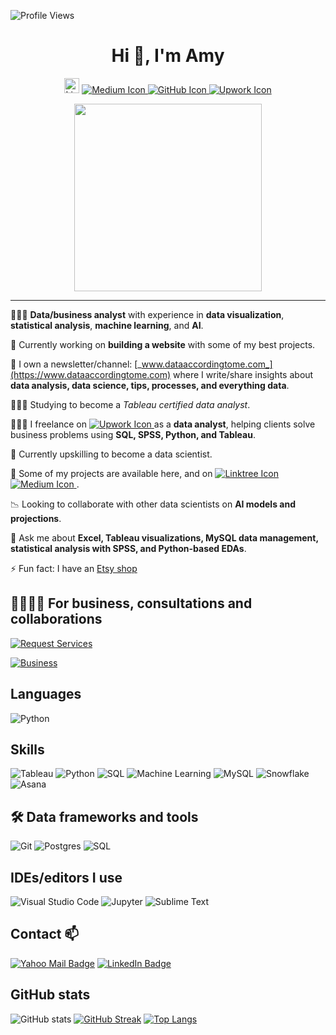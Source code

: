 ![Profile Views](https://komarev.com/ghpvc/?username=YummyAmy&label=Profile%20views&color=800080&style=flat)

<!--# Hi 👋, I'm Amy!  
[<img src="https://cdn.jsdelivr.net/npm/simple-icons@v9/icons/linkedin.svg" alt="LinkedIn" width="24" height="24">](https://www.linkedin.com/in/ameti-obong-u-395a25111/) -->

<div align="center">
  <h1 class="heading-element"> Hi 👋, I'm Amy</h1>

  [<img src="https://cdn.jsdelivr.net/npm/simple-icons@v9/icons/linkedin.svg" alt="LinkedIn" width="24" height="24">](https://www.linkedin.com/in/ameti-obong-u-395a25111/) 
  <a href="https://medium.com/@ameikpe" rel="nofollow" target="_blank">
    <img src="https://img.shields.io/static/v1?label=&message=Medium&color=12100E&logo=medium&logoColor=white" alt="Medium Icon" style="max-width: 100%;">
  </a>
  <a href="https://github.com/YummyAmy/YummyAmy" target="_blank">
    <img src="https://img.shields.io/static/v1?label=&message=GitHub&color=181717&logo=github&logoColor=white" alt="GitHub Icon" style="max-width: 100%;">
  </a>
  <a href="https://www.upwork.com/freelancers/amyu" rel="nofollow" target="_blank">
    <img src="https://img.shields.io/static/v1?label=&message=Upwork&color=6FDA44&logo=upwork&logoColor=white" alt="Upwork Icon" style="max-width: 100%;">
  </a>
</div>

<div align="center">
  <img src="https://github.com/user-attachments/assets/e0c16bc2-6a17-4871-8d1d-829de24c716a" width="300px">
</div>
</div>

---
👩🏽‍💻 **Data/business analyst** with experience in **data visualization**, **statistical analysis**, **machine learning**, and **AI**.

🔭 Currently working on **building a website** with some of my best projects.

🌱 I own a newsletter/channel: [_www.dataaccordingtome.com_](https://www.dataaccordingtome.com) where I write/share insights about **data analysis, data science, tips, processes, and everything data**.

👩🏽‍💻 Studying to become a *Tableau certified data analyst*.

👩🏽‍💻 I freelance on <a href="https://www.upwork.com/freelancers/amyu" rel="nofollow" target="_blank">
    <img src="https://img.shields.io/static/v1?label=&message=Upwork&color=6FDA44&logo=upwork&logoColor=white" alt="Upwork Icon" style="max-width: 100%;">
  </a> as a **data analyst**, helping clients solve business problems using **SQL, SPSS, Python, and Tableau**.

👀 Currently upskilling to become a data scientist.

📂 Some of my projects are available here, and on <a href="https://linktr.ee/ameusifoh" target="_blank">
  <img src="https://img.shields.io/static/v1?label=&message=Linktree&color=12100E&logo=linktree&logoColor=white" alt="Linktree Icon" style="max-width: 100%;">
</a> <a href="https://medium.com/@ameikpe" rel="nofollow" target="_blank">
    <img src="https://img.shields.io/static/v1?label=&message=Medium&color=12100E&logo=medium&logoColor=white" alt="Medium Icon" style="max-width: 100%;">
</a>.

📉 Looking to collaborate with other data scientists on **AI models and projections**.

💬 Ask me about **Excel, Tableau visualizations, MySQL data management, statistical analysis with SPSS, and Python-based EDAs**.

⚡ Fun fact: I have an [Etsy shop](https://omomodesigns.etsy.com)



## 🫱🏽‍🫲🏼 For business, consultations and collaborations
[![Request Services](https://img.shields.io/badge/Request_Services-%234285F4?style=for-the-badge&logo=google-forms&logoColor=white)](https://forms.gle/epuGXSNqobc3q8296)

<!-- _[Business](https://linktr.ee/ameusifoh)_ -->
<a href="https://linktr.ee/ameusifoh" target="_blank">
  <img src="https://img.shields.io/badge/-Business-blue?style=flat-square&logo=google&logoColor=white" alt="Business">
</a>


## Languages
![Python](https://img.shields.io/badge/-Python-yellow?style=flat-square&logo=python&logoColor=white)

## Skills
![Tableau](https://img.shields.io/badge/-Tableau-blue?style=flat-square&logo=tableau&logoColor=white)
![Python](https://img.shields.io/badge/-Python-yellow?style=flat-square&logo=python&logoColor=white)
![SQL](https://img.shields.io/badge/-SQL-lightgrey?style=flat-square&logo=sql&logoColor=white)
![Machine Learning](https://img.shields.io/badge/-Machine%20Learning-orange?style=flat-square&logo=tensorflow&logoColor=white)
![MySQL](https://img.shields.io/badge/-MySQL-blue?style=flat-square&logo=mysql&logoColor=white)
![Snowflake](https://img.shields.io/badge/-Snowflake-lightblue?style=flat-square&logo=snowflake&logoColor=white)
![Asana](https://img.shields.io/badge/-Asana-pink?style=flat-square&logo=asana&logoColor=white)

## 🛠 Data frameworks and tools
![Git](https://img.shields.io/badge/-Git-red?style=flat-square&logo=git&logoColor=white)
![Postgres](https://img.shields.io/badge/-Postgres-blue?style=flat-square&logo=postgresql&logoColor=white)
![SQL](https://img.shields.io/badge/-SQL-lightgrey?style=flat-square&logo=sql&logoColor=white)

## IDEs/editors I use
![Visual Studio Code](https://img.shields.io/badge/-Visual%20Studio%20Code-blue?style=flat-square&logo=visual-studio-code&logoColor=white)
![Jupyter](https://img.shields.io/badge/-Jupyter-orange?style=flat-square&logo=jupyter&logoColor=white)
![Sublime Text](https://img.shields.io/badge/-Sublime%20Text-orange?style=flat-square&logo=sublime-text&logoColor=white)

## Contact 📫
[![Yahoo Mail Badge](https://img.shields.io/badge/-Yahoo_Mail-purple?style=flat-square&logo=yahoo&logoColor=white&link=mailto:ameikpe@yahoo.com)](mailto:ameikpe@yahoo.com)
[![LinkedIn Badge](https://img.shields.io/badge/LinkedIn-black)](https://www.linkedin.com/in/ameti-obong-u-395a25111/)
<!--- [![Linkedin Badge](https://img.shields.io/badge/-LinkedIn-blue?style=flat-square&logo=Linkedin&logoColor=white&link=https://www.linkedin.com/in/ameti-obong-u-395a25111/)](https://www.linkedin.com/in/ameti-obong-u-395a25111/) -->


## GitHub stats
![GitHub stats](https://github-readme-stats.vercel.app/api?username=YummyAmy&show_icons=true&theme=radical&title=GitHub%20Stats)
[![GitHub Streak](https://streak-stats.demolab.com/?user=YummyAmy&theme=dark&title=Current%20Streak)](https://git.io/streak-stats)
[![Top Langs](https://github-readme-stats.vercel.app/api/top-langs/?username=YummyAmy&layout=compact&theme=radical&hide=javascript,html,csharp&title=Most%20Used%20Languages)](https://github.com/anuraghazra/github-readme-stats)

<!---
YummyAmy/YummyAmy is a ✨ special ✨ repository because its `README.md` (this file) appears on your GitHub profile.
You can click the Preview link to take a look at your changes.
